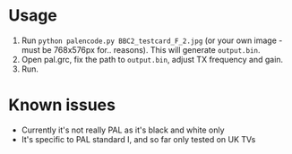 # Usage

 1. Run `python palencode.py BBC2_testcard_F_2.jpg` (or your own image - must be 768x576px for.. reasons). This will generate `output.bin`.
 2. Open pal.grc, fix the path to `output.bin`, adjust TX frequency and gain.
 3. Run.

# Known issues

 * Currently it's not really PAL as it's black and white only
 * It's specific to PAL standard I, and so far only tested on UK TVs

